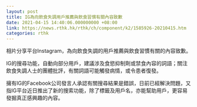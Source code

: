 ```yaml
---
layout: post
title: IG為向飲食失調用戶推薦與飲食習慣有關內容致歉
date: 2021-04-15 14:40:06.000000000 +08:00
link: https://news.rthk.hk/rthk/ch/component/k2/1585926-20210415.htm
categories: rthk
---
```


相片分享平台Instagram，為向飲食失調的用戶推薦與飲食習慣有關的內容致歉。

IG的搜尋功能，自動向部分用戶，建議涉及食慾抑制劑或禁食內容的詞語；關注飲食失調人士的團體批評，有關詞語可能觸發病情，或令患者復發。

擁有IG的Facebook公司發言人承認有關搜尋結果是錯誤，日前已經解決問題，又指IG平台近日推出了新的搜索功能，除了標籤及用戶名，亦能幫助用戶，更容易發掘真正感興趣的內容。
